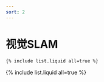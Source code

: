 ```yaml
---
sort: 2
---
```


# 视觉SLAM

```
{% include list.liquid all=true %}
```

{% include list.liquid all=true %}
